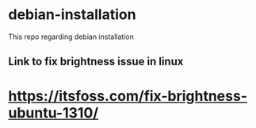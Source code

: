# debian-installation
This repo regarding debian installation

## Link to fix brightness issue in linux 
# https://itsfoss.com/fix-brightness-ubuntu-1310/ 
